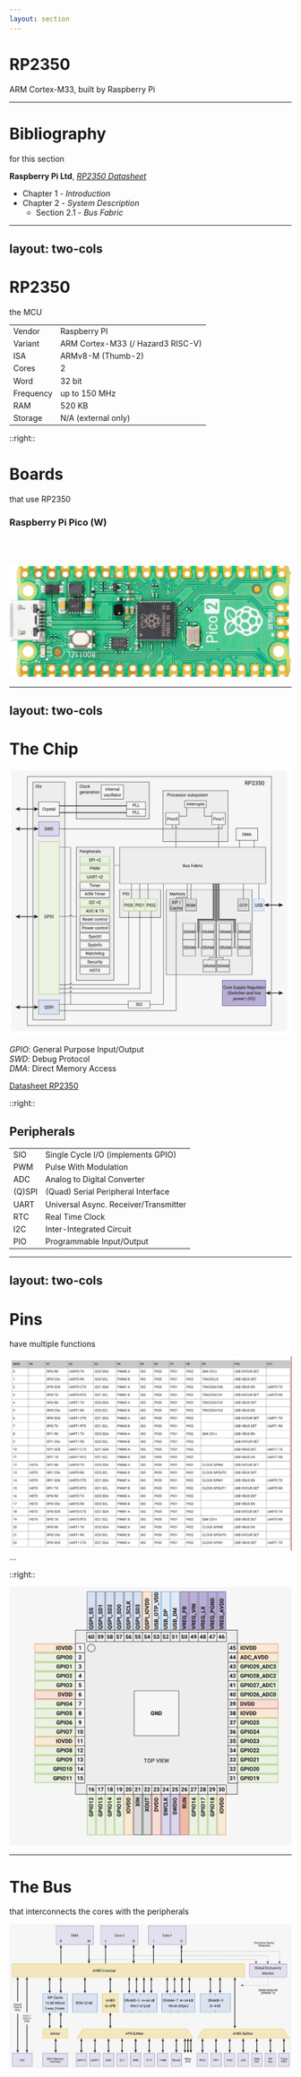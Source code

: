 ```yaml
---
layout: section
---
```


# RP2350
ARM Cortex-M33, built by Raspberry Pi

---

# Bibliography
for this section

**Raspberry Pi Ltd**, *[RP2350 Datasheet](https://datasheets.raspberrypi.com/rp2350/rp2350-datasheet.pdf)*
   - Chapter 1 - *Introduction*
   - Chapter 2 - *System Description*
     - Section 2.1 - *Bus Fabric*

---
layout: two-cols
---

# RP2350
the MCU

| | |
|-|-|
| Vendor | Raspberry PI |
| Variant | ARM Cortex-M33 (/ Hazard3 RISC-V) |
| ISA | ARMv8-M (Thumb-2) |
| Cores | 2 |
| Word | 32 bit |
| Frequency | up to 150 MHz |
| RAM | 520 KB |
| Storage | N/A (external only) |

::right::

# Boards
that use RP2350

### Raspberry Pi Pico (W)

<br> 
<br> 
<br> 

<img src="./rp2350.png" class="w-100 rounded" />

---
layout: two-cols
---

# The Chip

<div align="center">
<img src="./chip.png" class="h-80 rounded" />
</div align="center">

*GPIO*: General Purpose Input/Output\
*SWD*: Debug Protocol\
*DMA*: Direct Memory Access

[Datasheet RP2350](https://datasheets.raspberrypi.com/rp2350/rp2350-datasheet.pdf)

::right::

## Peripherals

|  |  |
|------|-------------|
| SIO | Single Cycle I/O (implements GPIO)|
| PWM | Pulse With Modulation |
| ADC | Analog to Digital Converter |
| (Q)SPI | (Quad) Serial Peripheral Interface |
| UART | Universal Async. Receiver/Transmitter |
| RTC | Real Time Clock |
| I2C | Inter-Integrated Circuit |
| PIO | Programmable Input/Output |

---
layout: two-cols
---

# Pins
have multiple functions

<img src="./functions.png" class="rounded">
...

::right::

<img src="./pins.png" class="rounded">

---

# The Bus
that interconnects the cores with the peripherals

<div align="center">
<img src="./buss.png" class="h-100 rounded" />
</div align="center">
